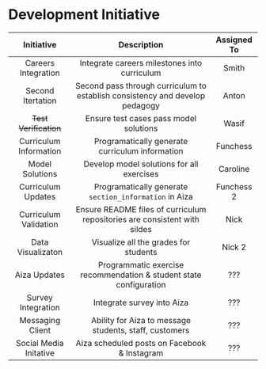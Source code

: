 # Development Initiative

| Initiative | Description | Assigned To |
|:----------:|:-----------:|:-----------:|
| Careers Integration | Integrate careers milestones into curriculum | Smith |
| Second Itertation | Second pass through curriculum to establish consistency and develop pedagogy | Anton |
| ~~Test Verification~~ | Ensure test cases pass model solutions | Wasif |
| Curriculum Information | Programatically generate curriculum information | Funchess |
| Model Solutions | Develop model solutions for all exercises | Caroline |
| Curriculum Updates | Programatically generate `section_information` in Aiza | Funchess 2 |
| Curriculum Validation | Ensure README files of curriculum repositories are consistent with sildes | Nick |
| Data Visualizaton | Visualize all the grades for students | Nick 2 |
| Aiza Updates | Programmatic exercise recommendation & student state configuration | ??? |
| Survey Integration | Integrate survey into Aiza | ??? |
| Messaging Client | Ability for Aiza to message students, staff, customers | ??? |
| Social Media Initative | Aiza scheduled posts on Facebook & Instagram | ??? |
